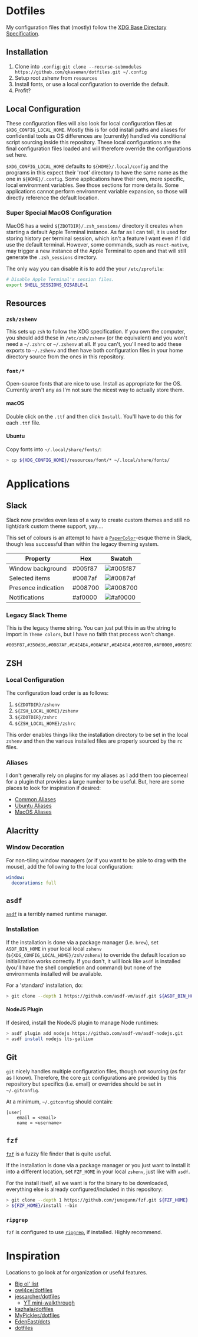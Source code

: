 # Dotfiles

My configuration files that (mostly) follow the [XDG Base Directory
Specification](https://specifications.freedesktop.org/basedir-spec/basedir-spec-latest.html).

## Installation

1. Clone into `.config`: `git clone --recurse-submodules https://github.com/qkaseman/dotfiles.git ~/.config`
1. Setup root zshenv from `resources`
1. Install fonts, or use a local configuration to override the default.
1. Profit?

## Local Configuration

These configuration files will also look for local configuration files at
`$XDG_CONFIG_LOCAL_HOME`. Mostly this is for odd install paths and aliases for
confidential tools as OS differences are (currently) handled via conditional
script sourcing inside this repository. These local configurations are the
final configuration files loaded and will therefore override the configurations
set here.

`$XDG_CONFIG_LOCAL_HOME` defaults to `${HOME}/.local/config` and the programs
in this expect their 'root' directory to have the same name as the one in
`${HOME}/.config`. Some applications have their own, more specific, local
environment variables. See those sections for more details. Some applications
cannot perform environment variable expansion, so those will directly reference
the default location.

### Super Special MacOS Configuration

MacOS has a weird `${ZDOTDIR}/.zsh_sessions/` directory it creates when
starting a default Apple Terminal instance. As far as I can tell, it is used
for storing history per terminal session, which isn't a feature I want even if
I did use the default terminal. However, some commands, such as
`react-native`, may trigger a new instance of the Apple Terminal to open
and that will still generate the `.zsh_sessions` directory.

The only way you can disable it is to add the your `/etc/zprofile`:

```bash
# Disable Apple Terminal's session files.
export SHELL_SESSIONS_DISABLE=1
```

## Resources

### `zsh/zshenv`

This sets up `zsh` to follow the XDG specification. If you own the computer,
you should add these in `/etc/zsh/zshenv` (or the equivalent) and you won't
need a `~/.zshrc` or `~/.zshenv` at all. If you can't, you'll need to add these
exports to `~/.zshenv` and then have both configuration files in your home
directory source from the ones in this repository.

### `font/*`

Open-source fonts that are nice to use. Install as appropriate for the OS.
Currently aren't any as I'm not sure the nicest way to actually store them.

#### macOS

Double click on the `.ttf` and then click `Install`. You'll have to do this for
each `.ttf` file.

#### Ubuntu

Copy fonts into `~/.local/share/fonts/`:

```bash
> cp ${XDG_CONFIG_HOME}/resources/font/* ~/.local/share/fonts/
```

# Applications

## Slack

Slack now provides even less of a way to create custom themes and still no
light/dark custom theme support, yay....

This set of colours is an attempt to have a
[`PaperColor`](https://github.com/NLKNguyen/papercolor-theme)-esque theme in
Slack, though less successful than within the legacy theming system.

| Property              | Hex     | Swatch                                                       |
|-----------------------|---------|--------------------------------------------------------------|
| Window background     | #005f87 |![#005f87](https://place-hold.it/100x40/005f87/000000?text=+) |
| Selected items        | #0087af |![#0087af](https://place-hold.it/100x40/0087af/000000?text=+) |
| Presence indication   | #008700 |![#008700](https://place-hold.it/100x40/008700/000000?text=+) |
| Notifications         | #af0000 |![#af0000](https://place-hold.it/100x40/af0000/000000?text=+) |

### Legacy Slack Theme

This is the legacy theme string. You can just put this in as the string to
import in `Theme colors`, but I have no faith that process won't change.

```
#005F87,#350d36,#0087AF,#E4E4E4,#00AFAF,#E4E4E4,#008700,#AF0000,#005F87,#E4E4E4
```

## ZSH

### Local Configuration

The configuration load order is as follows:

1. `${ZDOTDIR}/zshenv`
1. `${ZSH_LOCAL_HOME}/zshenv`
1. `${ZDOTDIR}/zshrc`
1. `${ZSH_LOCAL_HOME}/zshrc`

This order enables things like the installation directory to be set in the
local `zshenv` and then the various installed files are properly sourced by the
`rc` files.

### Aliases

I don't generally rely on plugins for my aliases as I add them too piecemeal
for a plugin that provides a large number to be useful. But, here are some
places to look for inspiration if desired:

* [Common Aliases](https://github.com/ohmyzsh/ohmyzsh/tree/master/plugins/common-aliases)
* [Ubuntu Aliases](https://github.com/ohmyzsh/ohmyzsh/tree/master/plugins/ubuntu)
* [MacOS Aliases](https://github.com/ohmyzsh/ohmyzsh/tree/master/plugins/macos)

## Alacritty

### Window Decoration

For non-tiling window managers (or if you want to be able to drag with the
mouse), add the following to the local configuration:

```yaml
window:
  decorations: full
```

## `asdf`

[`asdf`](https://asdf-vm.com/) is a terribly named runtime manager.

### Installation

If the installation is done via a package manager (i.e. `brew`), set
`ASDF_BIN_HOME` in your local local `zshenv`
(`${XDG_CONFIG_LOCAL_HOME}/zsh/zshenv`) to override the default location so
initialization works correctly. If you don't, it will look like `asdf` is
installed (you'll have the shell completion and command) but none of the
environments installed will be available.

For a 'standard' installation, do:

```bash
> git clone --depth 1 https://github.com/asdf-vm/asdf.git ${ASDF_BIN_HOME} --branch v0.10.0
```

#### NodeJS Plugin

If desired, install the NodeJS plugin to manage Node runtimes:

```bash
> asdf plugin add nodejs https://github.com/asdf-vm/asdf-nodejs.git
> asdf install nodejs lts-gallium
```

## Git

`git` nicely handles multiple configuration files, though not sourcing (as far
as I know). Therefore, the core `git` configurations are provided by this
repository but specifics (i.e. email) or overrides should be set in
`~/.gitconfig`.

At a minimum, `~/.gitconfig` should contain:

```
[user]
    email = <email>
    name = <username>
```

## `fzf`

[`fzf`](https://github.com/junegunn/fzf) is a fuzzy file finder that is quite useful.

If the installation is done via a package manager or you just want to install
it into a different location, set `FZF_HOME` in your local `zshenv`, just like
with `asdf`.

For the install itself, all we want is for the binary to be downloaded,
everything else is already configured/included in this repository:

```bash
> git clone --depth 1 https://github.com/junegunn/fzf.git ${FZF_HOME}
> ${FZF_HOME}/install --bin
```

### `ripgrep`

`fzf` is configured to use [`ripgrep`](https://github.com/BurntSushi/ripgrep),
if installed. Highly recommend.

# Inspiration

Locations to go look at for organization or useful features.

* [Big ol' list](https://dotfiles.github.io/inspiration/)
* [owl4ce/dotfiles](https://github.com/owl4ce/dotfiles)
* [jessarcher/dotfiles](https://github.com/owl4ce/dotfiles)
  * [YT mini-walkthrough](https://www.youtube.com/watch?v=434tljD-5C8)
* [kazhala/dotfiles](https://github.com/kazhala/dotfiles)
* [MyPickles/dotfiles](https://github.com/MrPickles/dotfiles)
* [EdenEast/dots](https://github.com/EdenEast/dots)
* [dotfiles](https://dotfiles.github.io/inspiration/)
